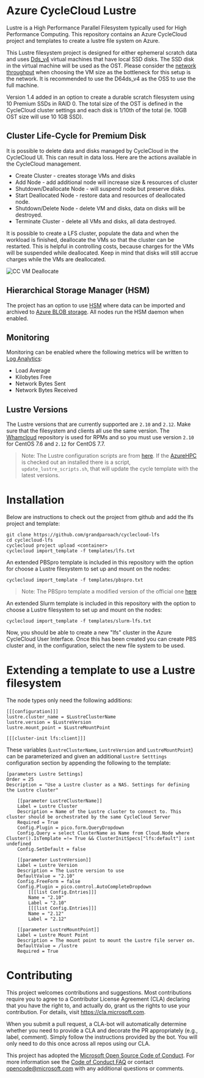 # Azure CycleCloud Lustre

Lustre is a High Performance Parallel Filesystem typically used for High Performance Computing.  This repository contains an Azure CycleCloud project and templates to create a lustre file system on Azure.

This Lustre filesystem project is designed for either ephemeral scratch data and uses [Dds_v4](https://docs.microsoft.com/en-us/azure/virtual-machines/ddv4-ddsv4-series#ddsv4-series) virtual machines that have local SSD disks.  The SSD disk in the virtual machine will be used as the OST.  Please consider the [network throughput](https://docs.microsoft.com/en-us/azure/virtual-machines/ddv4-ddsv4-series#ddsv4-series) when choosing the VM size as the bottleneck for this setup is the network.  It is recommended to use the D64ds_v4 as the OSS to use the full machine.

Version 1.4 added in an option to create a durable scratch filesystem using 10 Premium SSDs in RAID 0.  The total size of the OST is defined in the CycleCloud cluster settings and each disk is 1/10th of the total (ie. 10GB OST size will use 10 1GB SSD).

## Cluster Life-Cycle for Premium Disk

It is possible to delete data and disks managed by CycleCloud in the CycleCloud UI.
This can result in data loss.  Here are the actions available in the CycleCloud management.

* Create Cluster - creates storage VMs and disks
* Add Node - add additional node will increase size & resources of cluster
* Shutdown/Deallocate Node - will suspend node but preserve disks.
* Start Deallocated Node - restore data and resources of deallocated node.
* Shutdown/Delete Node - delete VM and disks, data on disks will be destroyed.
* Terminate Cluster - delete all VMs and disks, all data destroyed.

It is possible to create a LFS cluster, populate the data and when the workload
is finished, deallocate the VMs so that the cluster can be restarted.
This is helpful in controlling costs, because charges for the VMs will be suspended while
deallocated.  Keep in mind that disks will still accrue charges while the VMs are 
deallocated.

![CC VM Deallocate](/images/deallocate.png "Preserve data by deallocating VMs")

## Hierarchical Storage Manager (HSM)

The project has an option to use [HSM](https://github.com/edwardsp/lemur) where data can be imported and archived to [Azure BLOB storage](https://azure.microsoft.com/en-gb/services/storage/blobs/).  All nodes run the HSM daemon when enabled.


## Monitoring

Monitoring can be enabled where the following metrics will be written to [Log Analytics](https://docs.microsoft.com/en-us/azure/azure-monitor/log-query/get-started-portal#meet-log-analytics):

* Load Average
* Kilobytes Free
* Network Bytes Sent
* Network Bytes Received


## Lustre Versions

The Lustre versions that are currently supported are `2.10` and `2.12`.  Make sure that the filesystem and clients all use the same version.  The [Whamcloud](https://downloads.whamcloud.com/public/lustre/) repository is used for RPMs and so you must use version `2.10` for CentOS 7.6 and `2.12` for CentOS 7.7.

> Note: The Lustre configuration scripts are from [here](https://github.com/Azure/azurehpc/tree/master/scripts).  If the [AzureHPC](https://github.com/Azure/azurehpc) is checked out an installed there is a script, `update_lustre_scripts.sh`, that will update the cycle template with the latest versions.

# Installation

Below are instructions to check out the project from github and add the lfs project and template:

```
git clone https://github.com/grandparoach/cyclecloud-lfs
cd cyclecloud-lfs
cyclecloud project upload <container>
cyclecloud import_template -f templates/lfs.txt
```

An extended PBSpro template is included in this repository with the option for choose a Lustre filesystem to set up and mount on the nodes:

```
cyclecloud import_template -f templates/pbspro.txt
```

> Note: The PBSpro template a modified version of the official one [here](https://github.com/Azure/cyclecloud-pbspro/blob/master/templates/pbspro.txt)

An extended Slurm template is included in this repository with the option to choose a Lustre filesystem to set up and mount on the nodes:

```
cyclecloud import_template -f templates/slurm-lfs.txt
```

Now, you should be able to create a new "lfs" cluster in the Azure CycleCloud User Interface.  Once this has been created you can create PBS cluster and, in the configuration, select the new file system to be used.

# Extending a template to use a Lustre filesystem

The node types only need the following additions:

```
[[[configuration]]]
lustre.cluster_name = $LustreClusterName
lustre.version = $LustreVersion
lustre.mount_point = $LustreMountPoint

[[[cluster-init lfs:client]]]
```

These variables (`LustreClusterName`, `LustreVersion` and `LustreMountPoint`) can be parameterized and given an additional `Lustre Setttings` configuration section by appending the following to the template:

```
[parameters Lustre Settings]
Order = 25
Description = "Use a Lustre cluster as a NAS. Settings for defining the Lustre cluster"

    [[parameter LustreClusterName]]
    Label = Lustre Cluster
    Description = Name of the Lustre cluster to connect to. This cluster should be orchestrated by the same CycleCloud Server
    Required = True
    Config.Plugin = pico.form.QueryDropdown
    Config.Query = select ClusterName as Name from Cloud.Node where Cluster().IsTemplate =!= True && ClusterInitSpecs["lfs:default"] isnt undefined
    Config.SetDefault = false

    [[parameter LustreVersion]]
    Label = Lustre Version
    Description = The Lustre version to use
    DefaultValue = "2.10"
    Config.FreeForm = false
    Config.Plugin = pico.control.AutoCompleteDropdown
        [[[list Config.Entries]]]
        Name = "2.10"
        Label = "2.10"
        [[[list Config.Entries]]]
        Name = "2.12"
        Label = "2.12"
    
    [[parameter LustreMountPoint]]
    Label = Lustre Mount Point
    Description = The mount point to mount the Lustre file server on.
    DefaultValue = /lustre
    Required = True
```

# Contributing

This project welcomes contributions and suggestions.  Most contributions require you to agree to a
Contributor License Agreement (CLA) declaring that you have the right to, and actually do, grant us
the rights to use your contribution. For details, visit https://cla.microsoft.com.

When you submit a pull request, a CLA-bot will automatically determine whether you need to provide
a CLA and decorate the PR appropriately (e.g., label, comment). Simply follow the instructions
provided by the bot. You will only need to do this once across all repos using our CLA.

This project has adopted the [Microsoft Open Source Code of Conduct](https://opensource.microsoft.com/codeofconduct/).
For more information see the [Code of Conduct FAQ](https://opensource.microsoft.com/codeofconduct/faq/) or
contact [opencode@microsoft.com](mailto:opencode@microsoft.com) with any additional questions or comments.
